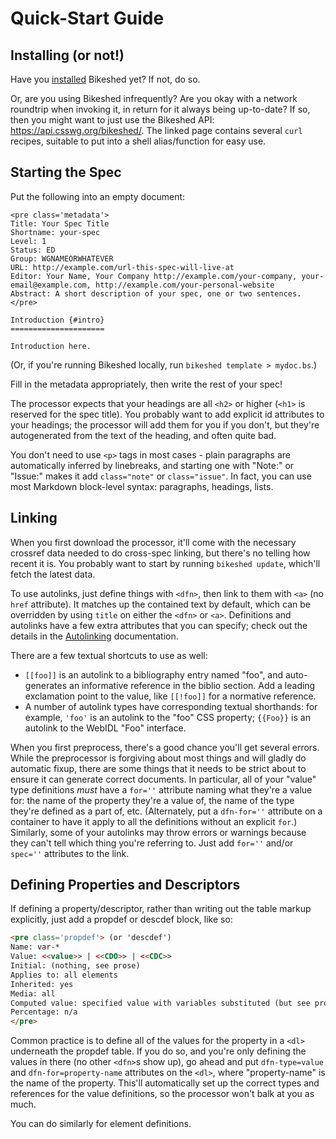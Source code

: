 Quick-Start Guide
=================

Installing (or not!)
--------------------

Have you [installed](https://tabatkins.github.io/bikeshed/#installing) Bikeshed yet?
If not, do so.

Or, are you using Bikeshed infrequently?
Are you okay with a network roundtrip when invoking it,
in return for it always being up-to-date?
If so, then you might want to just use the Bikeshed API: <https://api.csswg.org/bikeshed/>.
The linked page contains several `curl` recipes,
suitable to put into a shell alias/function for easy use.

Starting the Spec
-----------------

Put the following into an empty document:

```
<pre class='metadata'>
Title: Your Spec Title
Shortname: your-spec
Level: 1
Status: ED
Group: WGNAMEORWHATEVER
URL: http://example.com/url-this-spec-will-live-at
Editor: Your Name, Your Company http://example.com/your-company, your-email@example.com, http://example.com/your-personal-website
Abstract: A short description of your spec, one or two sentences.
</pre>

Introduction {#intro}
=====================

Introduction here.
```

(Or, if you're running Bikeshed locally, run `bikeshed template > mydoc.bs`.)

Fill in the metadata appropriately, then write the rest of your spec!

The processor expects that your headings are all `<h2>` or higher (`<h1>` is reserved for the spec title).
You probably want to add explicit id attributes to your headings;
the processor will add them for you if you don't,
but they're autogenerated from the text of the heading,
and often quite bad.

You don't need to use `<p>` tags in most cases -
plain paragraphs are automatically inferred by linebreaks,
and starting one with "Note:" or "Issue:" makes it add `class="note"` or `class="issue"`.
In fact, you can use most Markdown block-level syntax:
paragraphs, headings, lists.

Linking
-------

When you first download the processor, it'll come with the necessary crossref data needed to do cross-spec linking,
but there's no telling how recent it is.
You probably want to start by running `bikeshed update`, which'll fetch the latest data.

To use autolinks, just define things with `<dfn>`,
then link to them with `<a>` (no `href` attribute).
It matches up the contained text by default,
which can be overridden by using `title` on either the `<dfn>` or `<a>`.
Definitions and autolinks have a few extra attributes that you can specify;
check out the details in the [Autolinking](https://tabatkins.github.io/bikeshed/#autolinking) documentation.

There are a few textual shortcuts to use as well:

* `[[foo]]` is an autolink to a bibliography entry named "foo", and auto-generates an informative reference in the biblio section.
    Add a leading exclamation point to the value, like `[[!foo]]` for a normative reference.
* A number of autolink types have corresponding textual shorthands: for example, `'foo'` is an autolink to the "foo" CSS property; `{{Foo}}` is an autolink to the WebIDL "Foo" interface.

When you first preprocess, there's a good chance you'll get several errors.
While the preprocessor is forgiving about most things and will gladly do automatic fixup,
there are some things that it needs to be strict about to ensure it can generate correct documents.
In particular, all of your "value" type definitions *must* have a `for=''` attribute naming what they're a value for:
the name of the property they're a value of, the name of the type they're defined as a part of, etc.
(Alternately, put a `dfn-for=''` attribute on a container to have it apply to all the definitions without an explicit `for`.)
Similarly, some of your autolinks may throw errors or warnings because they can't tell which thing you're referring to.
Just add `for=''` and/or `spec=''` attributes to the link.

Defining Properties and Descriptors
-----------------------------------

If defining a property/descriptor, rather than writing out the table markup explicitly, just add a propdef or descdef block, like so:

```html
<pre class='propdef'> (or 'descdef')
Name: var-*
Value: <<value>> | <<CDO>> | <<CDC>>
Initial: (nothing, see prose)
Applies to: all elements
Inherited: yes
Media: all
Computed value: specified value with variables substituted (but see prose for "invalid variables")
Percentage: n/a
</pre>
```

Common practice is to define all of the values for the property in a `<dl>` underneath the propdef table.
If you do so, and you're only defining the values in there
(no other `<dfn>`s show up),
go ahead and put `dfn-type=value` and `dfn-for=property-name` attributes on the `<dl>`,
where "property-name" is the name of the property.
This'll automatically set up the correct types and references for the value definitions,
so the processor won't balk at you as much.

You can do similarly for element definitions.
